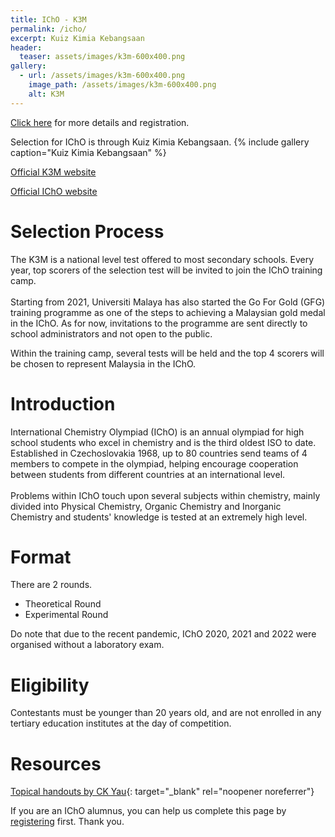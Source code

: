 ```yaml
---
title: IChO - K3M
permalink: /icho/
excerpt: Kuiz Kimia Kebangsaan
header:
  teaser: assets/images/k3m-600x400.png
gallery:
  - url: /assets/images/k3m-600x400.png
    image_path: /assets/images/k3m-600x400.png
    alt: K3M
---
```

[Click here](/K3M-2022-registration/) for more details and registration.

Selection for IChO is through Kuiz Kimia Kebangsaan. {% include gallery caption="Kuiz Kimia Kebangsaan" %}

[Official K3M website](https://ikm.org.my/outreach-programs/kuiz-kimia-kebangsaaan-malaysia-k3m/)

[Official IChO website​​](https://www.ichosc.org/)

# Selection Process

The K3M is a national level test offered to most secondary schools. Every year, top scorers of the selection test will be invited to join the IChO training camp.<br><br>Starting from 2021, Universiti Malaya has also started the Go For Gold (GFG) training programme as one of the steps to achieving a Malaysian gold medal in the IChO. As for now, invitations to the programme are sent directly to school administrators and not open to the public.

Within the training camp, several tests will be held and the top 4 scorers will be chosen to represent Malaysia in the IChO.

# Introduction

International Chemistry Olympiad (IChO) is an annual olympiad for high school students who excel in chemistry and is the third oldest ISO to date. Established in Czechoslovakia 1968, up to 80 countries send teams of 4 members to compete in the olympiad, helping encourage cooperation between students from different countries at an international level.<br><br>Problems within IChO touch upon several subjects within chemistry, mainly divided into Physical Chemistry, Organic Chemistry and Inorganic Chemistry and students' knowledge is tested at an extremely high level.

# Format

There are 2 rounds.

* Theoretical Round
* Experimental Round

Do note that due to the recent pandemic, IChO 2020, 2021 and 2022 were organised without a laboratory exam.&nbsp;

# Eligibility

Contestants must be younger than 20 years old, and are not enrolled in any tertiary education institutes at the day of competition.

# Resources

[Topical handouts by CK Yau](https://drive.google.com/drive/folders/1_YMI3C_rzULoGbdFbkBGiLnUULl1z4ek?usp=sharing){: target="_blank" rel="noopener noreferrer"}

If you are an IChO alumnus, you can help us complete this page by [registering](/alumni) first. Thank you.